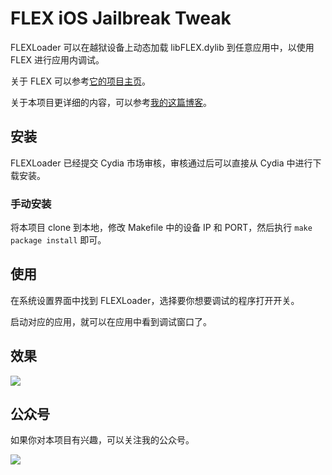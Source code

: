 # FLEX iOS Jailbreak Tweak

FLEXLoader 可以在越狱设备上动态加载 libFLEX.dylib 到任意应用中，以使用 FLEX 进行应用内调试。

关于 FLEX 可以参考[它的项目主页](https://github.com/Flipboard/FLEX)。

关于本项目更详细的内容，可以参考[我的这篇博客](http://swiftyper.com/2017/06/04/inspect-third-party-app-using-flexloader/)。

## 安装

FLEXLoader 已经提交 Cydia 市场审核，审核通过后可以直接从 Cydia 中进行下载安装。

### 手动安装

将本项目 clone 到本地，修改 Makefile 中的设备 IP 和 PORT，然后执行 `make package install` 即可。

## 使用

在系统设置界面中找到 FLEXLoader，选择要你想要调试的程序打开开关。

启动对应的应用，就可以在应用中看到调试窗口了。

## 效果

![](http://7xqonv.com1.z0.glb.clouddn.com/inspect-third-party-app-using-flexloader-pic-2-1.png)

## 公众号

如果你对本项目有兴趣，可以关注我的公众号。

![](http://7xqonv.com1.z0.glb.clouddn.com/offical_wechat_account_qrcode.jpg)
